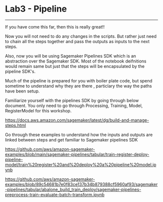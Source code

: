 # Lab3 - Pipeline
-----------------------------------------------------------------------------------------------------------------------------------------------------------

If you have come this far, then this is really great!! 



Now you will not need to do any changes in the scripts. But rather just need to chain all the steps together and pass the outputs as inputs to the next steps.

Also, now you will be using Sagemaker Pipelines SDK which is an abstraction over the Sagemaker SDK. Most of the notebook deifnitions would remain same but just that the steps will be encapsulated by the pipeline SDK's.

Much of the pipeline is prepared for you with boiler plate code, but spend sometime to understand why they are there , particlary the way the paths have been setup.

Familiarize yourself with the pipelines SDK by going through below document. You only need to go through Processing, Training, Model, RegisterModel for this workshop.


https://docs.aws.amazon.com/sagemaker/latest/dg/build-and-manage-steps.html 

Go through these examples to understand how the inputs and outputs are linked between steps and get familiar to Sagemaker pipelines SDK


https://github.com/aws/amazon-sagemaker-examples/blob/main/sagemaker-pipelines/tabular/train-register-deploy-pipeline-model/train%20register%20and%20deploy%20a%20pipeline%20model.ipynb

https://github.com/aws/amazon-sagemaker-examples/blob/89c54681b7e0f83ce137b34b879388cf5960af93/sagemaker-pipelines/tabular/abalone_build_train_deploy/sagemaker-pipelines-preprocess-train-evaluate-batch-transform.ipynb 

